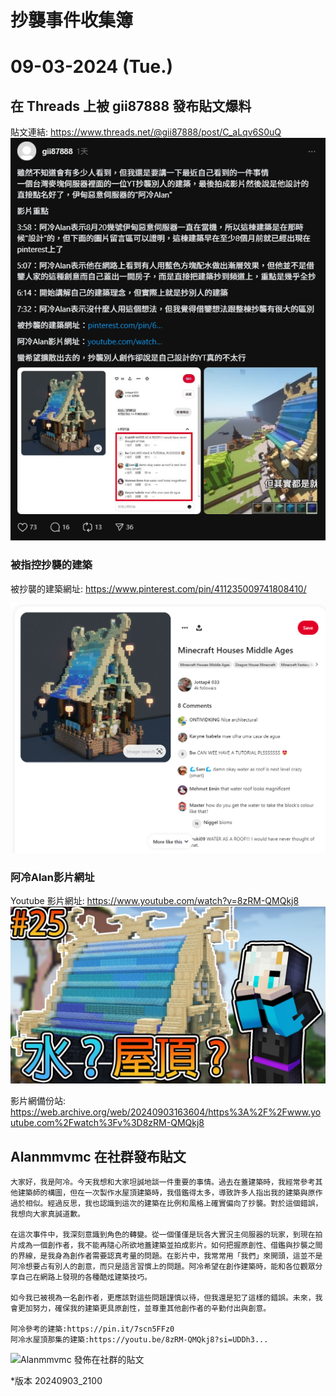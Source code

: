 # 抄襲事件收集簿

# 09-03-2024 (Tue.)

## 在 Threads 上被 gii87888 發布貼文爆料

貼文連結: https://www.threads.net/@gii87888/post/C_aLqv6S0uQ
![gii87888於20240903發布貼文爆料](https://raw.githubusercontent.com/FireBurn8787/Minecraft-Alan-Collections/main/imgs/09-03-2024_Thread_gii87888.png)

### 被指控抄襲的建築
被抄襲的建築網址: https://www.pinterest.com/pin/411235009741808410/

![被抄襲的建築釘圖](https://raw.githubusercontent.com/FireBurn8787/Minecraft-Alan-Collections/main/imgs/09-03-2024_Pinterest_Jottape033.png)

### 阿冷Alan影片網址

Youtube 影片網址: https://www.youtube.com/watch?v=8zRM-QMQkj8
<a href="https://www.youtube.com/watch?v=8zRM-QMQkj8">
    <img src="https://raw.githubusercontent.com/FireBurn8787/Minecraft-Alan-Collections/main/imgs/08-31-2024_Youtube_Alanmmvmc_8zRM-QMQkj8_Thumbnail.jpg"/>
</a>

影片網備份站: https://web.archive.org/web/20240903163604/https%3A%2F%2Fwww.youtube.com%2Fwatch%3Fv%3D8zRM-QMQkj8


## Alanmmvmc 在社群發布貼文

```
大家好，我是阿冷。今天我想和大家坦誠地談一件重要的事情。過去在蓋建築時，我經常參考其他建築師的構圖，但在一次製作水屋頂建築時，我借鑑得太多，導致許多人指出我的建築與原作過於相似。經過反思，我也認識到這次的建築在比例和風格上確實偏向了抄襲。對於這個錯誤，我想向大家真誠道歉。

在這次事件中，我深刻意識到角色的轉變。從一個僅僅是玩各大實況主伺服器的玩家，到現在拍片成為一個創作者，我不能再隨心所欲地蓋建築並拍成影片。如何把握原創性、借鑑與抄襲之間的界線，是我身為創作者需要認真考量的問題。在影片中，我常常用「我們」來開頭，這並不是阿冷想要占有別人的創意，而只是語言習慣上的問題。阿冷希望在創作建築時，能和各位觀眾分享自己在網路上發現的各種酷炫建築技巧。

如今我已被視為一名創作者，更應該對這些問題謹慎以待，但我還是犯了這樣的錯誤。未來，我會更加努力，確保我的建築更具原創性，並尊重其他創作者的辛勤付出與創意。

阿冷參考的建築:https://pin.it/7scn5FFz0
阿冷水屋頂那集的建築:https://youtu.be/8zRM-QMQkj8?si=UDDh3...
```

![Alanmmvmc 發佈在社群的貼文](https://raw.githubusercontent.com/FireBurn8787/Minecraft-Alan-Collections/main/imgs/09-03-2024_Youtube_Alanmmvmc_community_9PM_v1)

*版本 20240903_2100